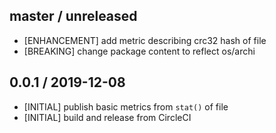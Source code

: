 ## master / unreleased

* [ENHANCEMENT] add metric describing crc32 hash of file
* [BREAKING] change package content to reflect os/archi

## 0.0.1 / 2019-12-08

* [INITIAL] publish basic metrics from `stat()` of file
* [INITIAL] build and release from CircleCI

